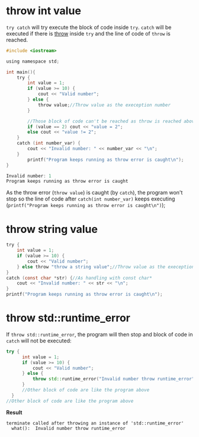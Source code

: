 # throw int value

``try catch`` will try execute the block of code inside ``try``. ``catch`` will be executed if there is [throw](throw.md) inside ``try`` and the line of code of ``throw`` is reached.

```c
#include <iostream>

using namespace std;

int main(){
    try {
        int value = 1;
        if (value >= 10) {
            cout << "Valid number";
        } else {
            throw value;//Throw value as the exeception number
        }

        //Those block of code can't be reached as throw is reached above
        if (value == 2) cout << "value = 2";
        else cout << "value != 2";
    }
    catch (int number_var) {
        cout << "Invalid number: " << number_var << "\n";
    }
        printf("Program keeps running as throw error is caught\n");
}
```

```c
Invalid number: 1
Program keeps running as throw error is caught
```

As the throw error (``throw value``) is caught (by ``catch``), the program won't stop so the line of code after ``catch(int number_var)`` keeps executing (``printf("Program keeps running as throw error is caught\n")``);

# throw string value

```c
try {
    int value = 1;
    if (value >= 10) {
        cout << "Valid number";
    } else throw "throw a string value";//Throw value as the exeception number
}
catch (const char *str) {//As handling with const char*
    cout << "Invalid number: " << str << "\n";
}
printf("Program keeps running as throw error is caught\n");
```
    
# throw std::runtime_error

If ``throw std::runtime_error``, the program will then stop and block of code in ``catch`` will not be executed:

```cpp
try {
      int value = 1;
      if (value >= 10) {
          cout << "Valid number";
      } else {
          throw std::runtime_error("Invalid number throw runtime_error");
      }
      //Other block of code are like the program above
  }
//Other block of code are like the program above
```
**Result**

```
terminate called after throwing an instance of 'std::runtime_error'
  what():  Invalid number throw runtime_error
```
